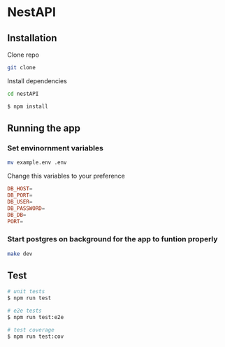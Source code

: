 # NestAPI

## Installation
Clone repo
```bash
git clone 
```

Install dependencies

```bash
cd nestAPI
```

```bash
$ npm install
```

## Running the app

### Set envinornment variables
```bash
mv example.env .env
```

Change this variables to your preference
```conf
DB_HOST=
DB_PORT=
DB_USER=
DB_PASSWORD=
DB_DB=
PORT=
```

### Start postgres on background for the app to funtion properly

```bash
make dev
```

## Test

```bash
# unit tests
$ npm run test

# e2e tests
$ npm run test:e2e

# test coverage
$ npm run test:cov
```